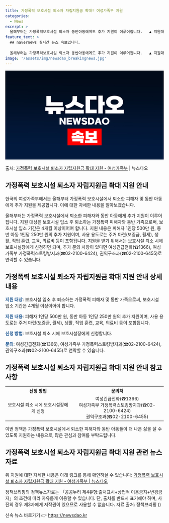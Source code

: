 ```yaml
---
title: 가정폭력 보호시설 퇴소자 자립지원금 확대! 여성가족부 지원
categories:
  - News
excerpt: >
  올해부터는 가정폭력보호시설 퇴소자 동반아동에게도 추가 지원이 이루어집니다.   ▲ 지원대상  보호시설 입소 …
feature_text: >
  ## navernews 실시간 뉴스 속보입니다.

  올해부터는 가정폭력보호시설 퇴소자 동반아동에게도 추가 지원이 이루어집니다.   ▲ 지원대상  보호시설 입소 …
image: '/assets/img/newsdao_breakingnews.jpg'
---
```


![뉴스다오 속보](/assets/img/newsdao_breakingnews.jpg)

<p>출처: <a href="https://newsdao.kr/3751" rel="dofollow">가정폭력 보호시설 퇴소자 자립지원금 확대 지원 - 여성가족부</a> | 뉴스다오</p>

<h2 data-ke-size="size26">가정폭력 보호시설 퇴소자 자립지원금 확대 지원 안내</h2>

한국의 여성가족부에서는 올해부터 가정폭력 보호시설에서 퇴소한 피해자 및 동반 아동에게 추가 지원을 제공합니다. 이에 대한 자세한 내용을 알아보겠습니다.

<p data-ke-size="size16">올해부터는 가정폭력 보호시설에서 퇴소한 피해자와 동반 아동에게 추가 지원이 이루어집니다. 지원 대상은 보호시설 입소 후 퇴소하는 가정폭력 피해자와 동반 가족으로써, 보호시설 입소 기간은 4개월 이상이어여 합니다. 지원 내용은 피해자 1인당 500만 원, 동반 아동 1인당 250만 원의 추가 지원이며, 사용 용도로는 주거 마련(보증금, 월세), 생활, 직업 훈련, 교육, 의료비 등이 포함됩니다. 지원을 받기 위해서는 보호시설 퇴소 시에 보호시설장에게 신청하면 되며, 추가 문의 사항이 있다면 여성긴급전화(☎1366), 여성가족부 가정폭력스토킹방지과(☎02-2100-6424), 권익구조과(☎02-2100-6455)로 연락할 수 있습니다.</p>

<h2 data-ke-size="size26">가정폭력 보호시설 퇴소자 자립지원금 확대 지원 안내 상세 내용</h2>

<p data-ke-size="size16"><b><span style="color: #1a5490;">지원 대상</span></b>: 보호시설 입소 후 퇴소하는 가정폭력 피해자 및 동반 가족으로써, 보호시설 입소 기간은 4개월 이상이어야 합니다.</p>
<p data-ke-size="size16"><b><span style="color: #1a5490;">지원 내용</span></b>: 피해자 1인당 500만 원, 동반 아동 1인당 250만 원의 추가 지원이며, 사용 용도로는 주거 마련(보증금, 월세), 생활, 직업 훈련, 교육, 의료비 등이 포함됩니다.</p>
<p data-ke-size="size16"><b><span style="color: #1a5490;">신청 방법</span></b>: 보호시설 퇴소 시에 보호시설장에게 신청합니다.</p>
<p data-ke-size="size16"><b><span style="color: #1a5490;">문의</span></b>: 여성긴급전화(☎1366), 여성가족부 가정폭력스토킹방지과(☎02-2100-6424), 권익구조과(☎02-2100-6455)로 연락할 수 있습니다.</p>

<h2 data-ke-size="size26">가정폭력 보호시설 퇴소자 자립지원금 확대 지원 안내 참고사항</h2>

<table>
    <tbody>
        <tr>
            <td style="text-align: center; height: 17px;"><b>신청 방법</b></td>
            <td style="text-align: center; height: 17px;"><b>문의처</b></td>
        </tr>
        <tr>
            <td style="text-align: center; height: 17px;">보호시설 퇴소 시에 보호시설장에게 신청</td>
            <td style="text-align: center; height: 17px;">여성긴급전화(☎1366)<br>여성가족부 가정폭력스토킹방지과(☎02-2100-6424)<br>권익구조과(☎02-2100-6455)</td>
        </tr>
    </tbody>
</table>

<p data-ke-size="size16">이번 정책은 가정폭력 보호시설에서 퇴소한 피해자와 동반 아동들이 더 나은 삶을 살 수 있도록 지원하는 내용으로, 많은 관심과 참여를 부탁드립니다.</p>

<h2 data-ke-size="size26">가정폭력 보호시설 퇴소자 자립지원금 확대 지원 관련 뉴스 자료</h2>

<p data-ke-size="size16">위 지원에 대한 자세한 내용은 아래 링크를 통해 확인하실 수 있습니다: <a href="https://newsdao.kr/3751">가정폭력 보호시설 퇴소자 자립지원금 확대 지원 - 여성가족부 | 뉴스다오</a></p>

<p data-ke-size="size16">정책브리핑의 정책뉴스자료는 「공공누리 제4유형:출처표시+상업적 이용금지+변경금지」의 조건에 따라 자유롭게 이용할 수 있습니다. 단, 출처를 반드시 표기해야 하며, 사진의 경우 제3자에게 저작권이 있으므로 사용할 수 없습니다. 자료 출처: 정책브리핑 ()</p> 

신속 뉴스 바로가기 👉 <a href="https://newsdao.kr" rel="dofollow">https://newsdao.kr</a>


